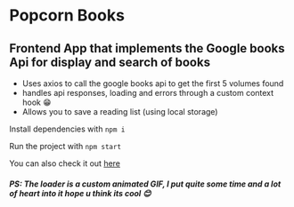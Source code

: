 # Popcorn Books

## Frontend App that implements the Google books Api for display and search of books

- Uses axios to call the google books api to get the first 5 volumes found
- handles api responses, loading and errors through a custom context hook 😁
- Allows you to save a reading list (using local storage)

Install dependencies with `npm i`

Run the project with `npm start`

You can also check it out [here](https://popcorn-books-89ff0.web.app/)

##### PS: The loader is a custom animated GIF, I put quite some time and a lot of heart into it hope u think its cool 😊
